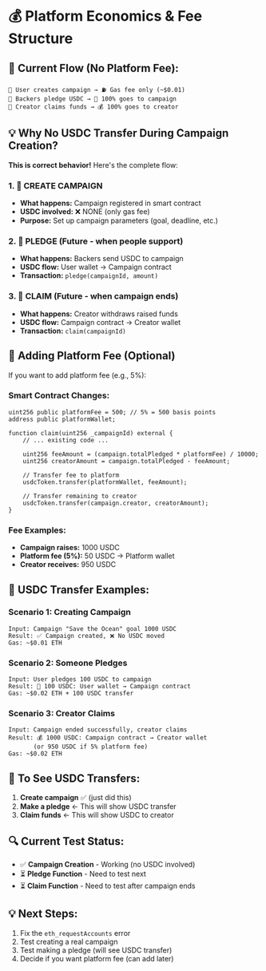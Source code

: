 # 💰 Platform Economics & Fee Structure

## 🔄 **Current Flow (No Platform Fee):**

```
👤 User creates campaign → ⛽ Gas fee only (~$0.01)
👥 Backers pledge USDC → 💸 100% goes to campaign
🎯 Creator claims funds → 💰 100% goes to creator
```

## 💡 **Why No USDC Transfer During Campaign Creation?**

**This is correct behavior!** Here's the complete flow:

### **1. 📝 CREATE CAMPAIGN**
- **What happens:** Campaign registered in smart contract
- **USDC involved:** ❌ NONE (only gas fee)
- **Purpose:** Set up campaign parameters (goal, deadline, etc.)

### **2. 💸 PLEDGE (Future - when people support)**
- **What happens:** Backers send USDC to campaign
- **USDC flow:** User wallet → Campaign contract
- **Transaction:** `pledge(campaignId, amount)`

### **3. 🎯 CLAIM (Future - when campaign ends)**
- **What happens:** Creator withdraws raised funds
- **USDC flow:** Campaign contract → Creator wallet  
- **Transaction:** `claim(campaignId)`

## 🏦 **Adding Platform Fee (Optional)**

If you want to add platform fee (e.g., 5%):

### **Smart Contract Changes:**
```solidity
uint256 public platformFee = 500; // 5% = 500 basis points
address public platformWallet;

function claim(uint256 _campaignId) external {
    // ... existing code ...
    
    uint256 feeAmount = (campaign.totalPledged * platformFee) / 10000;
    uint256 creatorAmount = campaign.totalPledged - feeAmount;
    
    // Transfer fee to platform
    usdcToken.transfer(platformWallet, feeAmount);
    
    // Transfer remaining to creator
    usdcToken.transfer(campaign.creator, creatorAmount);
}
```

### **Fee Examples:**
- **Campaign raises:** 1000 USDC
- **Platform fee (5%):** 50 USDC → Platform wallet
- **Creator receives:** 950 USDC

## 💸 **USDC Transfer Examples:**

### **Scenario 1: Creating Campaign**
```
Input: Campaign "Save the Ocean" goal 1000 USDC
Result: ✅ Campaign created, ❌ No USDC moved
Gas: ~$0.01 ETH
```

### **Scenario 2: Someone Pledges**  
```
Input: User pledges 100 USDC to campaign
Result: 💸 100 USDC: User wallet → Campaign contract
Gas: ~$0.02 ETH + 100 USDC transfer
```

### **Scenario 3: Creator Claims** 
```
Input: Campaign ended successfully, creator claims
Result: 💰 1000 USDC: Campaign contract → Creator wallet
       (or 950 USDC if 5% platform fee)
Gas: ~$0.02 ETH
```

## 🎯 **To See USDC Transfers:**

1. **Create campaign** ✅ (just did this)
2. **Make a pledge** ← This will show USDC transfer
3. **Claim funds** ← This will show USDC to creator

## 🔍 **Current Test Status:**

- ✅ **Campaign Creation** - Working (no USDC involved)
- ⏳ **Pledge Function** - Need to test next
- ⏳ **Claim Function** - Need to test after campaign ends

## 💡 **Next Steps:**

1. Fix the `eth_requestAccounts` error
2. Test creating a real campaign
3. Test making a pledge (will see USDC transfer)
4. Decide if you want platform fee (can add later)